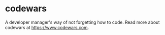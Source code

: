 # codewars
A developer manager's way of not forgetting how to code. Read more about codewars at https://www.codewars.com.

